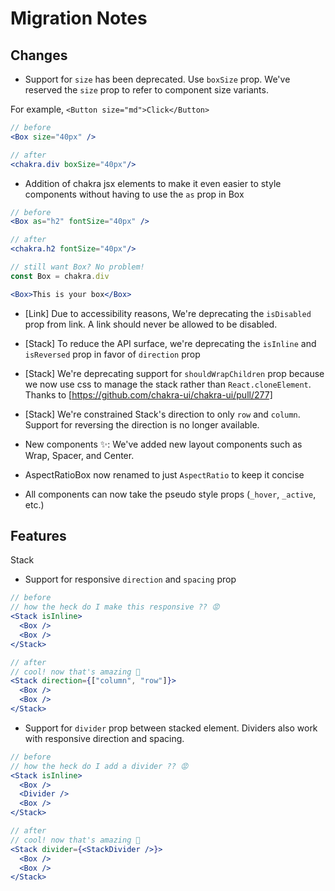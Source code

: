 # Migration Notes

## Changes

- Support for `size` has been deprecated. Use `boxSize` prop. We've reserved the
  `size` prop to refer to component size variants.

For example, `<Button size="md">Click</Button>`

```jsx
// before
<Box size="40px" />

// after
<chakra.div boxSize="40px"/>
```

- Addition of chakra jsx elements to make it even easier to style components
  without having to use the `as` prop in Box

```jsx
// before
<Box as="h2" fontSize="40px" />

// after
<chakra.h2 fontSize="40px"/>

// still want Box? No problem!
const Box = chakra.div

<Box>This is your box</Box>
```

- [Link] Due to accessibility reasons, We're deprecating the `isDisabled` prop
  from link. A link should never be allowed to be disabled.

- [Stack] To reduce the API surface, we're deprecating the `isInline` and
  `isReversed` prop in favor of `direction` prop

- [Stack] We're deprecating support for `shouldWrapChildren` prop because we now
  use css to manage the stack rather than `React.cloneElement`. Thanks to
  [https://github.com/chakra-ui/chakra-ui/pull/277]

- [Stack] We're constrained Stack's direction to only `row` and `column`.
  Support for reversing the direction is no longer available.

- New components ✨: We've added new layout components such as Wrap, Spacer, and
  Center.

- AspectRatioBox now renamed to just `AspectRatio` to keep it concise

- All components can now take the pseudo style props (`_hover`, `_active`, etc.)

## Features

Stack

- Support for responsive `direction` and `spacing` prop

```jsx
// before
// how the heck do I make this responsive ?? 😡
<Stack isInline>
  <Box />
  <Box />
</Stack>

// after
// cool! now that's amazing 🤩
<Stack direction={["column", "row"]}>
  <Box />
  <Box />
</Stack>
```

- Support for `divider` prop between stacked element. Dividers also work with
  responsive direction and spacing.

```jsx
// before
// how the heck do I add a divider ?? 😡
<Stack isInline>
  <Box />
  <Divider />
  <Box />
</Stack>

// after
// cool! now that's amazing 🤩
<Stack divider={<StackDivider />}>
  <Box />
  <Box />
</Stack>
```
